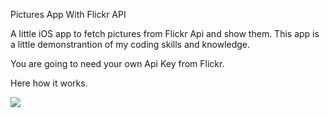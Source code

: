 Pictures App With Flickr API

A little iOS app to fetch pictures from Flickr Api and show them.
This app is a little demonstrantion of my coding skills and knowledge. 

You are going to need your own Api Key from Flickr.

Here how it works.

![](https://github.com/ufukanilozluk/Pictures-App-With-Flickr-API/blob/main/Pictures%20With%20Flickr%20Api.gif)


